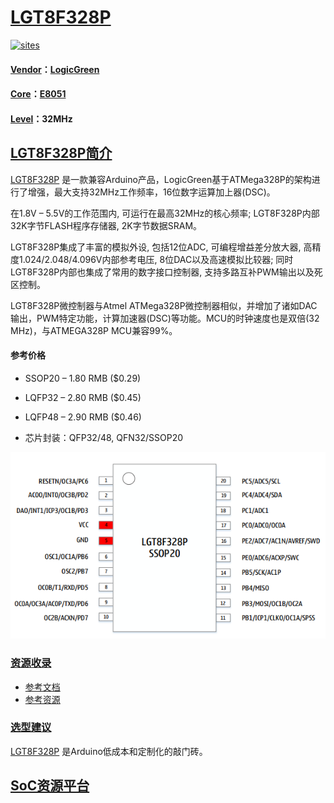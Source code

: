 ﻿# [LGT8F328P](https://github.com/sochub/LGT8F328P) 

[![sites](http://182.61.61.133/link/resources/SoC.png)](https://stop.stops.top) 

#### [Vendor](https://github.com/sochub/Vendor)：[LogicGreen](http://www.lgtic.com/)
#### [Core](https://github.com/sochub/8051)：[E8051](https://github.com/sochub/8051)
#### [Level](https://github.com/sochub/Level)：32MHz 

## [LGT8F328P简介](https://github.com/sochub/LGT8F328P/wiki)

[LGT8F328P](https://github.com/sochub/LGT8F328P) 是一款兼容Arduino产品，LogicGreen基于ATMega328P的架构进行了增强，最大支持32MHz工作频率，16位数字运算加上器(DSC)。

在1.8V – 5.5V的工作范围内, 可运行在最高32MHz的核心频率; LGT8F328P内部32K字节FLASH程序存储器, 2K字节数据SRAM。

LGT8F328P集成了丰富的模拟外设, 包括12位ADC, 可编程增益差分放大器, 高精度1.024/2.048/4.096V内部参考电压, 8位DAC以及高速模拟比较器; 同时LGT8F328P内部也集成了常用的数字接口控制器, 支持多路互补PWM输出以及死区控制。

LGT8F328P微控制器与Atmel ATMega328P微控制器相似，并增加了诸如DAC输出，PWM特定功能，计算加速器(DSC)等功能。MCU的时钟速度也是双倍(32 MHz)，与ATMEGA328P MCU兼容99%。

#### 参考价格

* SSOP20 – 1.80 RMB ($0.29)
* LQFP32 – 2.80 RMB ($0.45)
* LQFP48 – 2.90 RMB ($0.46)

* 芯片封装：QFP32/48, QFN32/SSOP20

[![sites](docs/package.png)](http://www.lgtic.com/lgt8fx8p/) 

### [资源收录](https://github.com/sochub/LGT8F328P)

* [参考文档](docs/)
* [参考资源](src/)


### [选型建议](https://github.com/sochub)

[LGT8F328P](https://github.com/sochub/LGT8F328P) 是Arduino低成本和定制化的敲门砖。

##  [SoC资源平台](http://www.qitas.cn)
